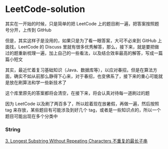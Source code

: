 # LeetCode-solution

其实在一开始的时候，只是简单的把 LeetCode 上的题目刷一遍，把答案按照题号分开，上传到 GitHub

但是，其实这样子是没用的，如果只是为了看一眼答案，大可不必来到 GitHub 上面找，LeetCode 的 Discuss 里就有很多优秀解答，那么，接下来，就是要把做过的题重新梳理一遍，加上自己的一些看法，以及结合效率最高的解答，写成一篇篇小短文

其实，最近忙着复习基础知识（Java、数据库等），以应对春招，但是在算法方面，确实不如从前那么静得下心来，对于春招，也变佛系了，接下来的重心可能就是放在刷算法和学一些新技术了

这个库里原先的答案都将会清空，在接下来，将会认真对待每一道刷过的题

因为 LeetCode 以及刷了两百多了，所以趁着现在放暑假，再做一遍，然后按照 tag 来存放，某些题目有可能涉及到好几个 tag，或者是一些知识点的，所以一个题目可能出现在多个分类中

### String

[3. Longest Substring Without Repeating Characters 不重复的最长子串](https://github.com/lihanxiang/LeetCode-solution/blob/master/String/Longest%20Substring%20Without%20Repeating%20Characters.md)
